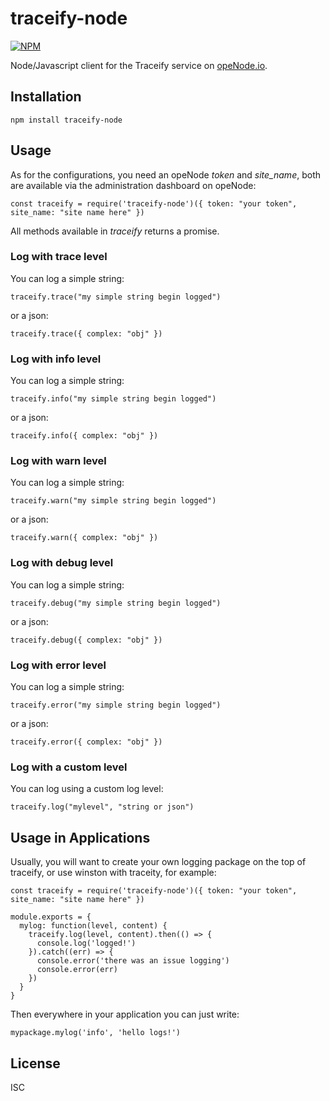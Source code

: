 # traceify-node

[![NPM](https://nodei.co/npm/traceify-node.png)](https://nodei.co/npm/traceify-node/)

Node/Javascript client for the Traceify service on [opeNode.io](https://www.openode.io/traceify).

## Installation

```
npm install traceify-node
```

## Usage

As for the configurations, you need an opeNode *token* and *site_name*, both are available via
the administration dashboard on opeNode:

```
const traceify = require('traceify-node')({ token: "your token", site_name: "site name here" })
```

All methods available in *traceify* returns a promise.

### Log with trace level

You can log a simple string:

```
traceify.trace("my simple string begin logged")
```

or a json:

```
traceify.trace({ complex: "obj" })
```

### Log with info level

You can log a simple string:

```
traceify.info("my simple string begin logged")
```

or a json:

```
traceify.info({ complex: "obj" })
```

### Log with warn level

You can log a simple string:

```
traceify.warn("my simple string begin logged")
```

or a json:

```
traceify.warn({ complex: "obj" })
```

### Log with debug level

You can log a simple string:

```
traceify.debug("my simple string begin logged")
```

or a json:

```
traceify.debug({ complex: "obj" })
```

### Log with error level

You can log a simple string:

```
traceify.error("my simple string begin logged")
```

or a json:

```
traceify.error({ complex: "obj" })
```

### Log with a custom level

You can log using a custom log level:

```
traceify.log("mylevel", "string or json")
```

## Usage in Applications

Usually, you will want to create your own logging package on the top of traceify, or use winston with traceity, for example:

```
const traceify = require('traceify-node')({ token: "your token", site_name: "site name here" })

module.exports = {
  mylog: function(level, content) {
    traceify.log(level, content).then(() => {
      console.log('logged!')
    }).catch((err) => {
      console.error('there was an issue logging')
      console.error(err)
    })
  }
}
```

Then everywhere in your application you can just write:

```
mypackage.mylog('info', 'hello logs!')
```

## License

ISC
